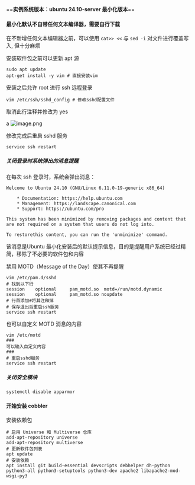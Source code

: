 ==**实例系统版本：ubuntu 24.10-server 最小化版本**==
#### 最小化默认不自带任何文本编译器，需要自行下载
 在不新增任何文本编辑器之前，可以使用 `cat>> <<` 与 `sed -i` 对文件进行覆盖写入, 但十分麻烦
 
安装软件包之前可以更新 apt 源
```shell
sudo apt update
apt-get install -y vim # 直接安装vim
```

安装之后允许 root 进行 ssh 远程登录
```shell
vim /etc/ssh/sshd_config # 修改sshd配置文件
```

取消此行注释并修改为 yes

a
![image.png](https://gitee.com/zhaojiedong/img/raw/master/20250306171738.png)

修改完成后重启 sshd 服务

```shell
service ssh restart
```
##### 关闭登录时系统弹出的消息提醒

在每次 ssh 登录时，系统会弹出消息：

```shell
Welcome to Ubuntu 24.10 (GNU/Linux 6.11.0-19-generic x86_64) 
	
	* Documentation: https://help.ubuntu.com 
	* Management: https://landscape.canonical.com 
	* Support: https://ubuntu.com/pro 

This system has been minimized by removing packages and content that are not required on a system that users do not log into.

To restorethis content, you can run the 'unminimize' command.
```

该消息是Ubuntu 最小化安装后的默认提示信息，目的是提醒用户系统已经过精简，移除了不必要的软件包和内容

禁用 MOTD（Message of the Day）使其不再提醒

```shell
vim /etc/pam.d/sshd
# 找到以下行
session    optional     pam_motd.so  motd=/run/motd.dynamic
session    optional     pam_motd.so noupdate
# 行首添加#将其注释掉
# 保存退出后重启ssh服务
service ssh restart
```

也可以自定义 MOTD 消息的内容

```shell
vim /etc/motd
###
可以输入自定义内容
###
# 重启sshd服务
service ssh restart
```

##### 关闭安全模块

```shell
systemctl disable apparmor
```

#### 开始安装 cobbler

安装依赖包

```shell
# 启用 Universe 和 Multiverse 仓库
add-apt-repository universe
add-apt-repository multiverse
# 更新软件包列表
apt update
# 安装依赖
apt install git build-essential devscripts debhelper dh-python python3-all python3-setuptools python3-dev apache2 libapache2-mod-wsgi-py3

```
